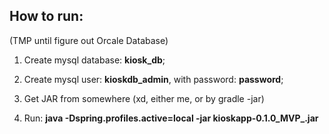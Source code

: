 

## How to run:

(TMP until figure out Orcale Database)
1. Create mysql database: **kiosk_db**;
2. Create mysql user: **kioskdb_admin**, with password: **password**;

3. Get JAR from somewhere (xd, either me, or by gradle -jar)
4. Run: 
**java -Dspring.profiles.active=local -jar kioskapp-0.1.0_MVP_.jar**
